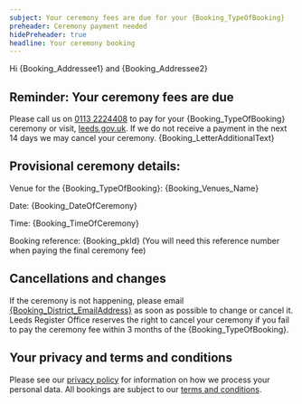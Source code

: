 ```yaml
---
subject: Your ceremony fees are due for your {Booking_TypeOfBooking}
preheader: Ceremony payment needed 
hidePreheader: true
headline: Your ceremony booking
---
```


Hi {Booking_Addressee1} and {Booking_Addressee2}

## Reminder: Your ceremony fees are due
Please call us on <a href="tel:+441132224408">0113 2224408</a> to pay for your {Booking_TypeOfBooking} ceremony or visit, [leeds.gov.uk](https://www.leeds.gov.uk/births-deaths-and-marriages/ceremonies). If we do not receive a payment in the next 14 days we may cancel your ceremony. {Booking_LetterAdditionalText}


## Provisional ceremony details:
Venue for the {Booking_TypeOfBooking}: {Booking_Venues_Name}

Date: {Booking_DateOfCeremony}

Time: {Booking_TimeOfCeremony}

Booking reference: {Booking_pkId} (You will need this reference number when paying the final ceremony fee)


## Cancellations and changes
If the ceremony is not happening, please email <a href="mailto:{Booking_District_EmailAddress}">{Booking_District_EmailAddress}</a> as soon as possible to change or cancel it. Leeds Register Office reserves the right to cancel your ceremony if you fail to pay the ceremony fee within 3 months of the {Booking_TypeOfBooking}.


## Your privacy and terms and conditions
Please see our [privacy policy](https://www.leeds.gov.uk/registrarsprivacy) for information on how we process your personal data. All bookings are subject to our [terms and conditions](https://www.leeds.gov.uk/CeremoniesTerms).
